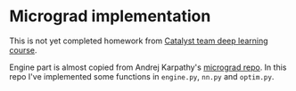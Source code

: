 # Micrograd implementation

This is not yet completed homework from [Catalyst team deep learning course](https://github.com/catalyst-team/dl-course).

Engine part is almost copied from Andrej Karpathy's [micrograd repo](https://github.com/karpathy/micrograd).
In this repo I've implemented some functions in `engine.py`, `nn.py` and `optim.py`.
